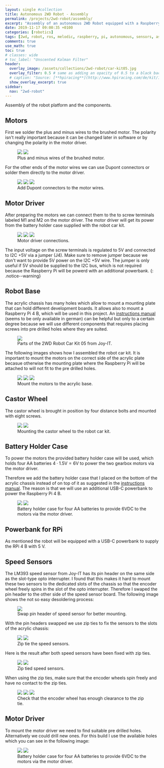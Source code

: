 ```yaml
---
layout: single #collection
title: Autonomous 2WD Robot - Assembly
permalink: /projects/2wd-robot/assembly/
excerpt: "Assembly of an autonomous 2WD Robot equipped with a Raspberry Pi 4 B running ROS melodic to sense and act in an environment."
date: 2019-11-17 09:00:35 +0100
categories: [robotics]
tags: [2wd, robot, ros, melodic, raspberry, pi, autonomous, sensors, assembly]
comments: true
use_math: true
toc: true
# classes: wide
# toc_label: "Unscented Kalman Filter"
header:
  overlay_image: /assets/collections/2wd-robot/car-kit05.jpg
  overlay_filter: 0.5 # same as adding an opacity of 0.5 to a black background
  # caption: "Source: [**hpiracing**](http://www.hpiracing.com/de/kit/114343)"
  show_overlay_excerpt: true
sidebar:
  nav: "2wd-robot"
---
```


Assembly of the robot platform and the components.


## Motors

First we solder the plus and minus wires to the brushed motor.
The polarity isn't really important because it can be changed later in software or by
changing the polarity in the motor driver.

<figure class="half">
    <a href="/assets/collections/2wd-robot/assembly/motor/01-motor-wires.jpg"><img src="/assets/collections/2wd-robot/assembly/motor/01-motor-wires.jpg"></a>
    <a href="/assets/collections/2wd-robot/assembly/motor/02-solder-motor-wires.jpg"><img src="/assets/collections/2wd-robot/assembly/motor/02-solder-motor-wires.jpg"></a>
    <figcaption>Plus and minus wires of the brushed motor.</figcaption>
</figure>

For the other ends of the motor wires we can use Dupont connectors or solder them directly to the motor driver.

<figure class="third">
    <a href="/assets/collections/2wd-robot/assembly/motor/03-crimp-motor-wires.jpg"><img src="/assets/collections/2wd-robot/assembly/motor/03-crimp-motor-wires.jpg"></a>
    <a href="/assets/collections/2wd-robot/assembly/motor/04-crimped-motor-wires.jpg"><img src="/assets/collections/2wd-robot/assembly/motor/04-crimped-motor-wires.jpg"></a>
    <a href="/assets/collections/2wd-robot/assembly/motor/05-dupont-motor-wires.jpg"><img src="/assets/collections/2wd-robot/assembly/motor/05-dupont-motor-wires.jpg"></a>
    <figcaption>Add Dupont connectors to the motor wires.</figcaption>
</figure>


## Motor Driver

After preparing the motors we can connect them to the to screw terminals labeled M1 and M2 on the motor driver.
The motor driver will get its power from the battery holder case supplied with the robot car kit.

<figure class="third">
    <a href="/assets/collections/2wd-robot/assembly/motor-driver/01-motor-driver.jpg"><img src="/assets/collections/2wd-robot/assembly/motor-driver/01-motor-driver.jpg"></a>
    <a href="/assets/collections/2wd-robot/assembly/motor-driver/02-motor-driver-power.jpg"><img src="/assets/collections/2wd-robot/assembly/motor-driver/02-motor-driver-power.jpg"></a>
    <a href="/assets/collections/2wd-robot/assembly/motor-driver/03-motor-driver-power.jpg"><img src="/assets/collections/2wd-robot/assembly/motor-driver/03-motor-driver-power.jpg"></a>
    <figcaption>Motor driver connections.</figcaption>
</figure>

The input voltage on the screw terminals is regulated to 5V and connected to I2C +5V via a jumper (J4). 
Make sure to remove jumper because we don't want to provide 5V power on the I2C +5V wire. 
The jumper is only useful if 5V should be supplied to the I2C bus, which is not required because the Raspberry Pi will be powerd with an additional powerbank.
{: .notice--warning}


## Robot Base

The acrylic chassis has many holes which allow to mount a mounting plate that can hold different development boards.
It allows also to mount a Raspberry Pi 4 B, which will be used in this project. 
An [instructions manual](https://joy-it.net/files/files/Produkte/robot05/Robot05-Anleitung.pdf) (seems to be only available in german) can be helpful but only to a certain degree because we will use different components that requires placing screws
into pre drilled holes where they are suited.

<figure>
    <a href="/assets/collections/2wd-robot/assembly/car-kit05.jpg"><img src="/assets/collections/2wd-robot/car-kit05.jpg"></a>
    <figcaption>Parts of the 2WD Robot Car Kit 05 from Joy-IT.</figcaption>
</figure>

The following images shows how I assembled the robot car kit. 
It is important to mount the motors on the correct side of the acrylic plate becasue otherwise
the mounting plate where the Raspberry Pi will be attached to will not fit to the pre drilled holes.

<figure class="third">
    <a href="/assets/collections/2wd-robot/assembly/motor/07-motor-frame.jpg"><img src="/assets/collections/2wd-robot/assembly/motor/07-motor-frame.jpg"></a>
    <a href="/assets/collections/2wd-robot/assembly/motor/08-motor-frame.jpg"><img src="/assets/collections/2wd-robot/assembly/motor/08-motor-frame.jpg"></a>
    <a href="/assets/collections/2wd-robot/assembly/motor/09-motors-frame.jpg"><img src="/assets/collections/2wd-robot/assembly/motor/09-motors-frame.jpg"></a>
    <figcaption>Mount the motors to the acrylic base.</figcaption>
</figure>


## Castor Wheel

The castor wheel is brought in position by four distance bolts and mounted with eight screws.

<figure class="half">
    <a href="/assets/collections/2wd-robot/assembly/castor-wheel/castor-wheel-screws.jpg"><img src="/assets/collections/2wd-robot/assembly/castor-wheel/castor-wheel-screws.jpg"></a>
    <a href="/assets/collections/2wd-robot/assembly/castor-wheel/castor-wheel-mounted.jpg"><img src="/assets/collections/2wd-robot/assembly/castor-wheel/castor-wheel-mounted.jpg"></a>
    <figcaption>Mounting the castor wheel to the robot car kit.</figcaption>
</figure>


## Battery Holder Case

To power the motors the provided battery holder case will be used, 
which holds four AA batteries $4 \cdot 1.5\text{V} = 6\text{V}$ to power the two gearbox motors via the motor driver.

Therefore we add the battery holder case that I placed on the bottom of 
the acrylic chassis instead of on top of it as suggested in the [instructions manual](https://joy-it.net/files/files/Produkte/robot05/Robot05-Anleitung.pdf). 
The reason is that we will use an additional USB-C powerbank to power the Raspberry Pi 4 B.

<figure class="half">
    <a href="/assets/collections/2wd-robot/assembly/power/battery-pack-bottom.jpg"><img src="/assets/collections/2wd-robot/assembly/power/battery-pack-bottom.jpg"></a>
    <a href="/assets/collections/2wd-robot/assembly/power/battery-pack-top.jpg"><img src="/assets/collections/2wd-robot/assembly/power/battery-pack-top.jpg"></a>
    <figcaption>Battery holder case for four AA batteries to provide 6VDC to the motors via the motor driver.</figcaption>
</figure>


## Powerbank for RPi

As mentioned the robot will be equipped with a USB-C powerbank to supply the RPi 4 B with 5 V. 


## Speed Sensors

The LM393 speed sensor from Joy-IT has its pin header on the same side as the slot-type opto interrupter.
I found that this makes it hard to mount these two sensors to the dedicated slots of the chassis so that the 
encoder wheel freely spins in the slot of the opto interrupter. Therefore I swaped the pin header to the other side of
the speed sensor board. The following image shows the not so easy desoldering process:

<figure>
    <a href="/assets/collections/2wd-robot/assembly/speed-sensor/01-speed-sensor-swap-pin-header.jpg"><img src="/assets/collections/2wd-robot/assembly/speed-sensor/01-speed-sensor-swap-pin-header.jpg"></a>
    <figcaption>Swap pin header of speed sensor for better mounting.</figcaption>
</figure>


With the pin headers swapped we use zip ties to fix the sensors to the slots of the acrylic chassis:

<figure class="half">
    <a href="/assets/collections/2wd-robot/assembly/speed-sensor/02-speed-sensor-zip-tie.jpg"><img src="/assets/collections/2wd-robot/assembly/speed-sensor/02-speed-sensor-zip-tie.jpg"></a>
    <a href="/assets/collections/2wd-robot/assembly/speed-sensor/03-speed-sensor-zip-tie.jpg"><img src="/assets/collections/2wd-robot/assembly/speed-sensor/03-speed-sensor-zip-tie.jpg"></a>
    <figcaption>Zip tie the speed sensors.</figcaption>
</figure>

Here is the result after both speed sensors have been fixed with zip ties. 

<figure class="half">
    <a href="/assets/collections/2wd-robot/assembly/speed-sensor/04-speed-sensors-zip-tied.jpg"><img src="/assets/collections/2wd-robot/assembly/speed-sensor/04-speed-sensors-zip-tied.jpg"></a>
    <a href="/assets/collections/2wd-robot/assembly/speed-sensor/05-speed-sensors-zip-tied.jpg"><img src="/assets/collections/2wd-robot/assembly/speed-sensor/05-speed-sensors-zip-tied.jpg"></a>
    <figcaption>Zip tied speed sensors.</figcaption>
</figure>


When using the zip ties, make sure that the encoder wheels spin freely and have no contact to the zip ties.

<figure class="third">
    <a href="/assets/collections/2wd-robot/assembly/speed-sensor/06-speed-sensor-encoder-wheel.jpg"><img src="/assets/collections/2wd-robot/assembly/speed-sensor/06-speed-sensor-encoder-wheel.jpg"></a>
    <a href="/assets/collections/2wd-robot/assembly/speed-sensor/07-speed-sensor-encoder-wheel-clearance.jpg"><img src="/assets/collections/2wd-robot/assembly/speed-sensor/07-speed-sensor-encoder-wheel-clearance.jpg"></a>
    <a href="/assets/collections/2wd-robot/assembly/speed-sensor/08-speed-sensor-encoder-wheel-clearance-close.jpg"><img src="/assets/collections/2wd-robot/assembly/speed-sensor/08-speed-sensor-encoder-wheel-clearance-close.jpg"></a>
    <figcaption>Check that the encoder wheel has enough clearance to the zip tie.</figcaption>
</figure>


## Motor Driver

To mount the motor driver we need to find suitable pre drilled holes. Alternatively we could drill new ones.
For this build I use the available holes which you can see in the following image:

<figure class="half">
    <a href="/assets/collections/2wd-robot/assembly/motor-driver/.jpg"><img src="/assets/collections/2wd-robot/assembly/motor-driver/.jpg"></a>
    <a href="/assets/collections/2wd-robot/assembly/motor-driver/.jpg"><img src="/assets/collections/2wd-robot/assembly/motor-driver/.jpg"></a>
    <figcaption>Battery holder case for four AA batteries to provide 6VDC to the motors via the motor driver.</figcaption>
</figure>
